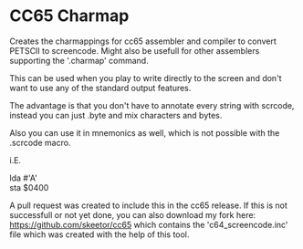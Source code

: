 # CC65 Charmap

Creates the charmappings for cc65 assembler and compiler to convert PETSCII to screencode. Might also be usefull for other assemblers supporting the '.charmap' command.

This can be used when you play to write directly to the screen and don't want to use any of the standard output features.

The advantage is that you don't have to annotate every string with scrcode, instead you can just .byte and mix characters and bytes.

Also you can use it in mnemonics as well, which is not possible with the .scrcode macro.

i.E.

lda #'A'<br>
sta $0400

A pull request was created to include this in the cc65 release. If this is not successfull or not yet done, you can also download my fork here: https://github.com/skeetor/cc65
which contains the 'c64_screencode.inc' file which was created with the help of this tool.
